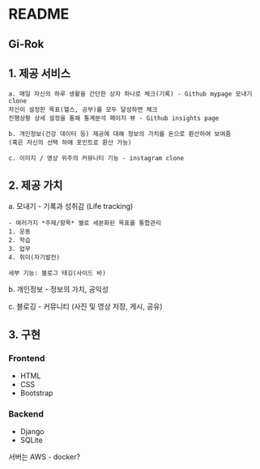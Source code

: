 # README

## Gi-Rok

## 1. 제공 서비스

```
a. 매일 자신의 하루 생활을 간단한 상자 하나로 체크(기록) - Github mypage 모내기 clone  
자신이 설정한 목표(헬스, 공부)를 모두 달성하면 체크 
진행상황 상세 설정을 통해 통계분석 페이지 뷰 - Github insights page 
	
b. 개인정보(건강 데이터 등) 제공에 대해 정보의 가치를 돈으로 환산하여 보여줌 
(혹은 자신의 선택 하에 포인트로 환산 가능)

c. 이미지 / 영상 위주의 커뮤니티 기능 - instagram clone 
```

## 2. 제공 가치 

a. 모내기 - 기록과 성취감  (Life tracking)

```
- 여러가지 *주제/항목* 별로 세분화된 목표를 통합관리
1. 운동
2. 학습
3. 업무
4. 취미(자기발전)

세부 기능: 블로그 태깅(사이드 바)
```

b. 개인정보 - 정보의 가치, 공익성 

c. 블로깅 - 커뮤니티 (사진 및 영상 저장, 게시, 공유) 



## 3. 구현

### Frontend

- HTML
- CSS
- Bootstrap
### Backend

- Django
- SQLite

서버는 AWS - docker? 